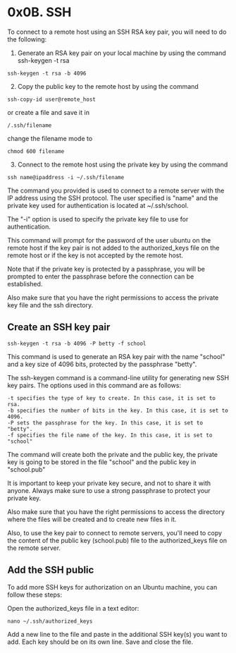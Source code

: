 # 0x0B. SSH

To connect to a remote host using an SSH RSA key pair, you will need to do the following:

1. Generate an RSA key pair on your local machine by using the command ssh-keygen -t rsa

```
ssh-keygen -t rsa -b 4096
```

2. Copy the public key to the remote host by using the command

```
ssh-copy-id user@remote_host
```

or
create a file and save it in

```
/.ssh/filename
```

change the filename mode to

```
chmod 600 filename
```

3. Connect to the remote host using the private key by using the command

```
ssh name@ipaddress -i ~/.ssh/filename
```

The command you provided is used to connect to a remote server with the IP address using the SSH protocol. The user specified is "name" and the private key used for authentication is located at ~/.ssh/school.

The "-i" option is used to specify the private key file to use for authentication.

This command will prompt for the password of the user ubuntu on the remote host if the key pair is not added to the authorized_keys file on the remote host or if the key is not accepted by the remote host.

Note that if the private key is protected by a passphrase, you will be prompted to enter the passphrase before the connection can be established.

Also make sure that you have the right permissions to access the private key file and the ssh directory.

## Create an SSH key pair

```
ssh-keygen -t rsa -b 4096 -P betty -f school
```

This command is used to generate an RSA key pair with the name "school" and a key size of 4096 bits, protected by the passphrase "betty".

The ssh-keygen command is a command-line utility for generating new SSH key pairs. The options used in this command are as follows:

    -t specifies the type of key to create. In this case, it is set to rsa.
    -b specifies the number of bits in the key. In this case, it is set to 4096.
    -P sets the passphrase for the key. In this case, it is set to "betty".
    -f specifies the file name of the key. In this case, it is set to "school"

The command will create both the private and the public key, the private key is going to be stored in the file "school" and the public key in "school.pub"

It is important to keep your private key secure, and not to share it with anyone. Always make sure to use a strong passphrase to protect your private key.

Also make sure that you have the right permissions to access the directory where the files will be created and to create new files in it.

Also, to use the key pair to connect to remote servers, you'll need to copy the content of the public key (school.pub) file to the authorized_keys file on the remote server.

## Add the SSH public

To add more SSH keys for authorization on an Ubuntu machine, you can follow these steps:

Open the authorized_keys file in a text editor:

```
nano ~/.ssh/authorized_keys
```

Add a new line to the file and paste in the additional SSH key(s) you want to add. Each key should be on its own line.
Save and close the file.
